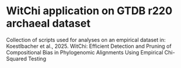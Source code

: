 # WitChi application on GTDB r220 archaeal dataset
Collection of scripts used for analyses on an empirical dataset in: Koestlbacher et al., 2025. WitChi: Efficient Detection and Pruning of Compositional Bias in Phylogenomic Alignments Using Empirical Chi-Squared Testing

